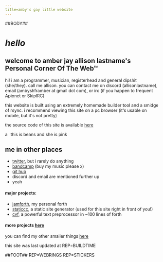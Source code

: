 ```yaml
---
title=amby's gay little website
---
```

##BODY##
# *hello*

## welcome to amber jay allison lastname's Personal Corner Of The Web&trade;

hi! i am a programmer, musician, registerhead and general dipshit (she/they). call me allison.
you can contact me on discord (allisonlastname), email (ambyshframber at gmail dot com),
or irc (if you happen to frequent Apionet or SkipIRC)

this website is built using an extremely homemade builder tool and a smidge of rsync.
i recommend viewing this site on a pc browser (it's usable on mobile, but it's not pretty)

the source code of this site is available [here](https://github.com/ambyshframber/wobsite_v3)

<a href="https://wobble.town/visit/21"><img src="https://wobble.town/visit/21/wobble.gif" style="height: 1em;" alt="a little pink beastie" ></a> this is beans and she is pink

## me in other places

- [twitter](https://twitter.com/ambylastname), but i rarely do anything
- [bandcamp](https://caliphate.bandcamp.com/releases) (buy my music please x)
- [git hub](https://github.com/ambyshframber/)
- discord and email are mentioned further up
- yeah

#### major projects:
- [jamforth](projects/jamforth.html), my personal forth
- [staticcc](https://github.com/ambyshframber/staticcc), a static site generator (used for this site right in front of you!)
- [cvf](https://github.com/ambyshframber/cvf), a powerful text preprocessor in ~100 lines of forth

#### more projects [here](projects)

you can find my other smaller things [here](bits_and_bobs)

this site was last updated at REP=BUILDTIME

##FOOT##
REP=WEBRINGS
REP=STICKERS
